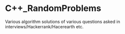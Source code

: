 # C++_RandomProblems
Various algorithm solutions of various questions asked in interviews/Hackerrank/Hacerearth etc.
